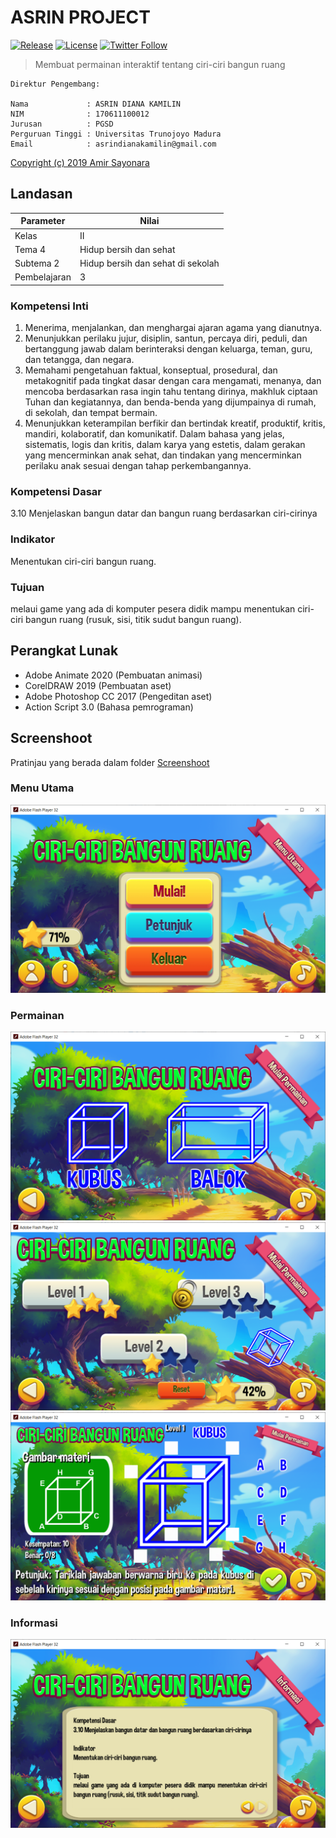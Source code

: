 # ASRIN PROJECT
[![Release](https://img.shields.io/github/release/amirsayonara/asrin-project)](https://github.com/amirsayonara/asrin-project/releases/latest)
[![License](https://img.shields.io/github/license/amirsayonara/asrin-project)](LICENSE)
[![Twitter Follow](https://img.shields.io/twitter/follow/amir_sayonara)](https://twitter.com/amir_sayonara)
> Membuat permainan interaktif tentang ciri-ciri bangun ruang

```
Direktur Pengembang:

Nama             : ASRIN DIANA KAMILIN
NIM              : 170611100012
Jurusan          : PGSD
Perguruan Tinggi : Universitas Trunojoyo Madura
Email            : asrindianakamilin@gmail.com
```
[Copyright (c) 2019 Amir Sayonara](LICENSE)

## Landasan
|Parameter|Nilai|
|-|-|
|Kelas|II|
|Tema 4|Hidup bersih dan sehat|
|Subtema 2|Hidup bersih dan sehat di sekolah|
|Pembelajaran|3|
### Kompetensi Inti
1. Menerima, menjalankan, dan menghargai ajaran agama yang
dianutnya.
2. Menunjukkan perilaku jujur, disiplin, santun, percaya diri, peduli, dan bertanggung jawab dalam berinteraksi dengan keluarga, teman, guru, dan tetangga, dan negara.
3. Memahami pengetahuan faktual, konseptual, prosedural, dan metakognitif pada tingkat dasar dengan cara mengamati, menanya, dan mencoba berdasarkan rasa ingin tahu tentang dirinya, makhluk ciptaan Tuhan dan kegiatannya, dan benda-benda yang dijumpainya di rumah, di sekolah, dan tempat bermain.
4. Menunjukkan keterampilan berfikir dan bertindak kreatif, produktif, kritis, mandiri, kolaboratif, dan komunikatif. Dalam bahasa yang jelas, sistematis, logis dan kritis, dalam karya yang estetis, dalam gerakan yang mencerminkan anak sehat, dan tindakan yang mencerminkan perilaku anak sesuai dengan tahap perkembangannya.
### Kompetensi Dasar
3.10 Menjelaskan bangun datar dan bangun ruang berdasarkan ciri-cirinya
### Indikator
Menentukan ciri-ciri bangun ruang.
### Tujuan
melaui game yang ada di komputer pesera didik mampu menentukan ciri-ciri bangun ruang (rusuk, sisi, titik sudut bangun ruang).

## Perangkat Lunak
- Adobe Animate 2020 (Pembuatan animasi)
- CorelDRAW 2019 (Pembuatan aset)
- Adobe Photoshop CC 2017 (Pengeditan aset)
- Action Script 3.0 (Bahasa pemrograman)

## Screenshoot
Pratinjau yang berada dalam folder [Screenshoot](screenshoot)
### Menu Utama
![alt text](screenshoot/ss1.png 'Menu Utama')
### Permainan
![alt text](screenshoot/ss2.png 'Permainan')
![alt text](screenshoot/ss3.png 'Permainan')
![alt text](screenshoot/ss4.png 'Permainan')
### Informasi
![alt text](screenshoot/ss5.png 'Informasi')
